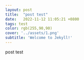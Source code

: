 ```yaml
---
layout: post
title:  "post test"
date:   2022-11-12 11:05:21 +0800
tags: test
color: rgb(255,90,90)
cover: '../assets/1.png'
subtitle: 'Welcome to Jekyll!'
---
```

post test
